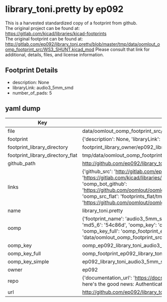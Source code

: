 # library_toni.pretty by ep092  
This is a harvested standardized copy of a footprint from github.  
The original project can be found at:  
https://gitlab.com/kicad/libraries/kicad-footprints  
The original footprint can be found at:
http://gitlab.com/ep092/library_toni.pretty/blob/master/tmp/data/oomlout_oomp_footprint_src/WS3_SHUNT.kicad_mod
Please consult that link for additional, details, files, and license information.  
## Footprint Details
* description: None  
* libraryLink: audio3_5mm_smd  
* number_of_pads: 5  
## yaml dump  
| Key | Value |  
| --- | --- |  
| file | data/oomlout_oomp_footprint_src/library_toni.pretty/audio3_5mm_smd.kicad_mod |  
| footprint | {'description': None, 'libraryLink': 'audio3_5mm_smd', 'number_of_pads': 5} |  
| footprint_library_directory | footprint_library_owner/ep092_library_toni.pretty |  
| footprint_library_directory_flat | tmp/data/oomlout_oomp_footprint_src/footprints_flat/ep092_library_toni_audio3_5mm_smd/working |  
| github_path | http://github.com/ep092/library_toni.pretty/blob/master/tmp/data/oomlout_oomp_footprint_src/audio3_5mm_smd.kicad_mod |  
| links | {'github_src': 'http://gitlab.com/ep092/library_toni.pretty/blob/master/tmp/data/oomlout_oomp_footprint_src/WS3_SHUNT.kicad_mod', 'github_src_repo': 'https://gitlab.com/kicad/libraries/kicad-footprints', 'oomp_bot': 'tmp/data/oomlout_oomp_footprint_src/footprints/ep092_library_toni_audio3_5mm_smd/working', 'oomp_bot_github': 'https://github.com/oomlout/oomlout_oomp_footprint_bot/tree/main/tmp/data/oomlout_oomp_footprint_src/footprints/ep092_library_toni_audio3_5mm_smd/working', 'oomp_src_flat': 'footprints_flat/tmp/data/oomlout_oomp_footprint_src/footprints_flat/ep092_library_toni_audio3_5mm_smd/working', 'oomp_src_flat_github': 'https://github.com/oomlout/oomlout_oomp_footprint_src/tree/main/tmp/data/oomlout_oomp_footprint_src/footprints_flat/ep092_library_toni_audio3_5mm_smd/working'} |  
| name | library_toni.pretty |  
| oomp | {'footprint_name': 'audio3_5mm_smd', 'library_name': 'library_toni', 'md5': '54c86d758d268208b62fd3543db4b64e', 'md5_10': '54c86d758d', 'md5_5': '54c86', 'md5_6': '54c86d', 'oomp_key': 'oomp_ep092_library_toni_audio3_5mm_smd', 'oomp_key_extra': 'oomp_footprint_ep092_library_toni_audio3_5mm_smd', 'oomp_key_full': 'oomp_footprint_ep092_library_toni_audio3_5mm_smd_54c86d', 'oomp_key_simple': 'ep092_library_toni_audio3_5mm_smd', 'original_filename': 'data/oomlout_oomp_footprint_src/library_toni.pretty/audio3_5mm_smd.kicad_mod', 'owner_name': 'ep092'} |  
| oomp_key | oomp_ep092_library_toni_audio3_5mm_smd |  
| oomp_key_full | oomp_footprint_ep092_library_toni_audio3_5mm_smd |  
| oomp_key_simple | ep092_library_toni_audio3_5mm_smd |  
| owner | ep092 |  
| repo | {'documentation_url': 'https://docs.github.com/rest/overview/resources-in-the-rest-api#rate-limiting', 'message': "API rate limit exceeded for 84.66.142.224. (But here's the good news: Authenticated requests get a higher rate limit. Check out the documentation for more details.)"} |  
| url | http://github.com/ep092/library_toni.pretty |  

